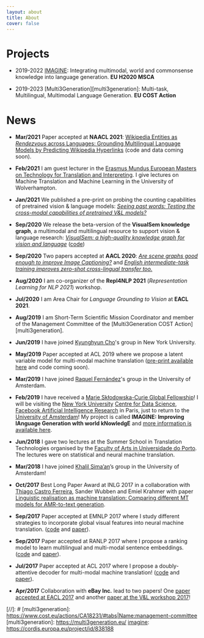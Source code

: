 ```yaml
---
layout: about
title: About
cover: false
---
```


<!--author-->

# Projects

* 2019-2022 [IMAGINE][imagine]: Integrating multimodal, world and commonsense knowledge into language generation. **EU H2020 MSCA**

* 2019-2023 [Multi3Generation][multi3generation]: Multi-task, Multilingual, Multimodal Language Generation. **EU COST Action**

# News

* **Mar/2021** Paper accepted at **NAACL 2021**: [Wikipedia Entities as *Rendezvous* across Languages: Grounding Multilingual Language Models by Predicting Wikipedia Hyperlinks](./pdfs/Calixto-Raganato-Pasini_NAACL2021.pdf) (code and data coming soon).

* **Feb/2021** I am guest lecturer in the [Erasmus Mundus European Masters on Technology for Translation and Interpreting](https://em-tti.eu/). I give lectures on Machine Translation and Machine Learning in the University of Wolverhampton.

* **Jan/2021** We published a pre-print on probing the counting capabilities of pretrained vision & language models: [*Seeing past words: Testing the cross-modal capabilities of pretrained V&L models?*](https://arxiv.org/abs/2012.12352)

* **Sep/2020** We release the beta-version of the **VisualSem knowledge graph**, a multimodal and multilingual resource to support vision & language research: [*VisualSem: a high-quality knowledge graph for vision and language*](https://arxiv.org/abs/2008.09150) ([code](https://github.com/iacercalixto/visualsem))

* **Sep/2020** Two papers accepted at **AACL 2020**: [*Are scene graphs good enough to improve Image Captioning?*](https://www.aclweb.org/anthology/2020.aacl-main.50/) and [*English intermediate-task training improves zero-shot cross-lingual transfer too.*](https://www.aclweb.org/anthology/2020.aacl-main.56/)

* **Aug/2020** I am co-organizer of the **Repl4NLP 2021** (*Representation Learning for NLP 2021*) workshop.

* **Jul/2020** I am Area Chair for *Language Grounding to Vision* at **EACL 2021**.

* **Aug/2019** I am Short-Term Scientific Mission Coordinator and member of the Management Committee of the [Multi3Generation COST Action][multi3generation].

* **Jun/2019** I have joined [Kyunghyun Cho][cho]'s group in New York University.

* **May/2019** Paper accepted at ACL 2019 where we propose a latent variable model
for multi-modal machine translation ([pre-print available here][acl2019_preprint] and code coming soon).

* **Mar/2019** I have joined [Raquel Fernández][raquel]'s group in the University of Amsterdam.

* **Feb/2019** I have received a [Marie Skłodowska-Curie Global Fellowship][msca]!
I will be visiting the [New York University][nyu] [Centre for Data Science][nyu_cds],
[Facebook Artificial Intelligence Research][fair] in Paris,
just to return to the [University of Amsterdam][uva]!
My project is called **IMAGINE: Improving lAnguage Generation wIth world kNowledgE** and [more information is available here][imagine].

* **Jun/2018** I gave two lectures at the Summer School in Translation Technologies
organised by the [Faculty of Arts in Universidade do Porto][flup].
The lectures were on statistical and neural machine translation.

* **Mar/2018** I have joined [Khalil Sima’an][khalil]’s group in the University of Amsterdam!

* **Oct/2017** Best Long Paper Award at INLG 2017 in a collaboration with
[Thiago Castro Ferreira][thiago], Sander Wubben and Emiel Krahmer with paper
[Linguistic realisation as machine translation: Comparing different MT models for AMR-to-text generation][best_paper_award].

* **Sep/2017** Paper accepted at EMNLP 2017 where I study different strategies to
incorporate global visual features into neural machine translation.
([code][multimodal_nmt_git] and [paper][emnlp2017]).

* **Sep/2017** Paper accepted at RANLP 2017 where I propose a ranking model to
learn multilingual and multi-modal sentence embeddings.
([code][mlmme_git] and [paper][ranlp2017]).

* **Jul/2017** Paper accepted at ACL 2017 where I propose
a doubly-attentive decoder for multi-modal machine translation!
([code][multimodal_nmt_git] and [paper][acl2017]).

* **Apr/2017** Collaboration with **eBay Inc.** lead to two papers!
One [paper accepted at EACL 2017][eacl2017] and another [paper at the V&L workshop 2017][vl2017]!

[uva]: http://www.uva.nl/en
[illc]: https://www.illc.uva.nl/
[fnwi]: http://www.uva.nl/en/faculty/faculty-of-science/faculty-of-science.html
[raquel]: https://staff.science.uva.nl/r.fernandezrovira/
[cho]: http://www.kyunghyuncho.me/
[dmg]: https://staff.science.uva.nl/r.fernandezrovira/dialogue-group.php
[msca]: http://www.uva.nl/en/content/news/news/2019/02/nine-researchers-to-conduct-research-at-uva-with-marie-curie-fellowship.html
[nyu]: http://www.nyu.edu/
[nyu_cds]: https://cds.nyu.edu/
[fair]: https://research.fb.com/
[imagine]: /imagine/
[flup]: https://sigarra.up.pt/flup/en/web_page.inicial
[khalil]: https://staff.fnwi.uva.nl/k.simaan/
[thiago]: https://research.tilburguniversity.edu/en/persons/thiago-castro-ferreira
[best_paper_award]: https://eventos.citius.usc.es/inlg2017/resources/final/21/21_Paper.pdf
[emnlp2017]: https://arxiv.org/pdf/1701.06521
[ranlp2017]: https://www.acl-bg.org/proceedings/2017/RANLP%202017/pdf/RANLP020.pdf
[acl2017]: https://aclweb.org/anthology/P17-1175
[acl2019_preprint]: https://arxiv.org/abs/1811.00357
[eacl2017]: https://aclweb.org/anthology/E/E17/E17-2101.pdf
[vl2017]: http://aclweb.org/anthology/W/W17/W17-2004.pdf
[multimodal_nmt_git]: https://github.com/iacercalixto/MultimodalNMT
[mlmme_git]: https://github.com/iacercalixto/multilingual-multimodal-embedding
[//]: # [multi3generation]: https://www.cost.eu/actions/CA18231/#tabs|Name:management-committee
[multi3generation]: https://multi3generation.eu/
[imagine]: https://cordis.europa.eu/project/id/838188

